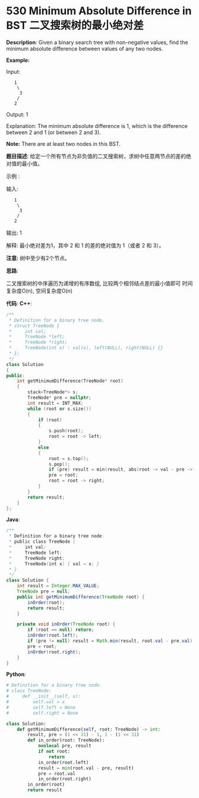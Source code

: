 # 530 Minimum Absolute Difference in BST 二叉搜索树的最小绝对差

__Description__:
Given a binary search tree with non-negative values, find the minimum absolute difference between values of any two nodes.

__Example:__

Input:

```text
   1
    \
     3
    /
   2
```

Output:
1

Explanation:
The minimum absolute difference is 1, which is the difference between 2 and 1 (or between 2 and 3).

__Note:__
There are at least two nodes in this BST.

__题目描述__:
给定一个所有节点为非负值的二叉搜索树，求树中任意两节点的差的绝对值的最小值。

示例 :

输入:

```text
   1
    \
     3
    /
   2
```

输出:
1

解释:
最小绝对差为1，其中 2 和 1 的差的绝对值为 1（或者 2 和 3）。

__注意:__
树中至少有2个节点。

__思路__:

二叉搜索树的中序遍历为递增的有序数组, 比较两个相邻结点差的最小值即可
时间复杂度O(n), 空间复杂度O(n)

__代码__:
__C++__:

```C++
/**
 * Definition for a binary tree node.
 * struct TreeNode {
 *     int val;
 *     TreeNode *left;
 *     TreeNode *right;
 *     TreeNode(int x) : val(x), left(NULL), right(NULL) {}
 * };
 */
class Solution 
{
public:
    int getMinimumDifference(TreeNode* root) 
    {
        stack<TreeNode*> s;
        TreeNode* pre = nullptr;
        int result = INT_MAX;
        while (root or s.size()) 
        {
            if (root) 
            {
                s.push(root);
                root = root -> left;
            } 
            else 
            {
                root = s.top();
                s.pop();
                if (pre) result = min(result, abs(root -> val - pre -> val));
                pre = root;
                root = root -> right;
            }
        }
        return result;
    }
};
```

__Java__:

```Java
/**
 * Definition for a binary tree node.
 * public class TreeNode {
 *     int val;
 *     TreeNode left;
 *     TreeNode right;
 *     TreeNode(int x) { val = x; }
 * }
 */
class Solution {
    int result = Integer.MAX_VALUE;
    TreeNode pre = null;
    public int getMinimumDifference(TreeNode root) {
        inOrder(root);
        return result;
    }

    private void inOrder(TreeNode root) {
        if (root == null) return;
        inOrder(root.left);
        if (pre != null) result = Math.min(result, root.val - pre.val);
        pre = root;
        inOrder(root.right);
    }
}
```

__Python__:

```Python
# Definition for a binary tree node.
# class TreeNode:
#     def __init__(self, x):
#         self.val = x
#         self.left = None
#         self.right = None

class Solution:
    def getMinimumDifference(self, root: TreeNode) -> int:
        result, pre = (1 << 31) - 1, 1 - (1 << 31)
        def in_order(root: TreeNode):
            nonlocal pre, result
            if not root:
                return
            in_order(root.left)
            result = min(root.val - pre, result)
            pre = root.val
            in_order(root.right)
        in_order(root)
        return result
```
